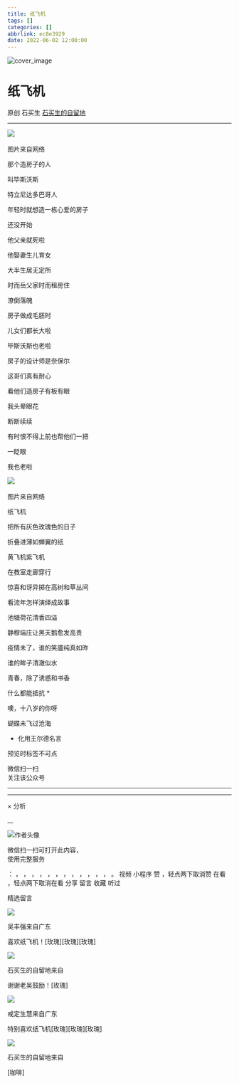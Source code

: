 ```yaml
---
title: 纸飞机
tags: []
categories: []
abbrlink: ec8e3929
date: 2022-06-02 12:00:00
---
```


![cover_image](20220602纸飞机/img1.jpg)

#  纸飞机

原创  石买生  [ 石买生的自留地 ](javascript:void\(0\);)

__ _ _ _ _

![](20220602纸飞机/img2.jpg)
​

图片来自网络

  

  

那个造房子的人

  

  

  

叫毕斯沃斯

  

特立尼达多巴哥人

  

年轻时就想造一栋心爱的房子

  

还没开始

  

他父亲就死啦

  

  

  

他娶妻生儿育女

  

大半生居无定所

  

时而岳父家时而租房住

  

潦倒落魄

  

房子做成毛胚时

  

儿女们都长大啦

  

毕斯沃斯也老啦

  

  

  

房子的设计师是奈保尔

  

这哥们真有耐心

  

看他们造房子有板有眼

  

我头晕眼花

  

断断续续

  

有时恨不得上前也帮他们一把

  

一眨眼

  

我也老啦

  

  

  

![](20220602纸飞机/img3.jpg)
​

图片来自网络

  

  

纸飞机

  

  

  

把所有灰色玫瑰色的日子

  

折叠进薄如蝉翼的纸

  

  

  

黄飞机紫飞机

  

在教室走廊穿行

  

  

  

惊喜和讶异掷在高树和草丛间

  

看流年怎样演绎成故事

  

  

  

池塘荷花清香四溢

  

静穆端庄让黑天鹅愈发高贵

  

  

  

疫情未了，谁的笑靥纯真如昨

  

谁的眸子清澈似水

  

  

  

青春，除了诱惑和书香

  

什么都能抵抗  *

  

  

  

噢，十八岁的你呀

  

蝴蝶未飞过沧海

  

  

  

  

  

*  化用王尔德名言 

  

预览时标签不可点

微信扫一扫  
关注该公众号





****



****



×  分析

__

![作者头像](shared/img1.png)

微信扫一扫可打开此内容，  
使用完整服务

：  ，  ，  ，  ，  ，  ，  ，  ，  ，  ，  ，  ，  。  视频  小程序  赞  ，轻点两下取消赞  在看  ，轻点两下取消在看
分享  留言  收藏  听过

精选留言

![](shared/img16.jpg)

吴丰强来自广东

喜欢纸飞机！[玫瑰][玫瑰][玫瑰]

![](shared/img4.jpg)

石买生的自留地来自

谢谢老吴鼓励！[玫瑰]

![](shared/img28.jpg)

戒定生慧来自广东

特别喜欢纸飞机[玫瑰][玫瑰][玫瑰]

![](shared/img4.jpg)

石买生的自留地来自

[咖啡]

